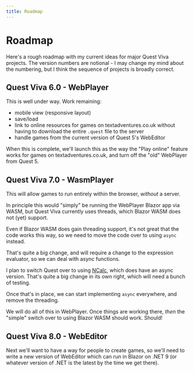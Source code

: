 ```yaml
---
title: Roadmap
---
```


# Roadmap

Here's a rough roadmap with my current ideas for major Quest Viva projects. The version numbers are notional - I may change my mind about the numbering, but I think the sequence of projects is broadly correct.

## Quest Viva 6.0 - WebPlayer

This is well under way. Work remaining:

- mobile view (responsive layout)
- save/load
- link to online resources for games on textadventures.co.uk without having to download the entire `.quest` file to the server
- handle games from the current version of Quest 5's WebEditor

When this is complete, we'll launch this as the way the "Play online" feature works for games on textadventures.co.uk, and turn off the "old" WebPlayer from Quest 5.

## Quest Viva 7.0 - WasmPlayer

This will allow games to run entirely within the browser, _without_ a server.

In principle this would "simply" be running the WebPlayer Blazor app via WASM, but Quest Viva currently uses threads, which Blazor WASM does not (yet) support.

Even if Blazor WASM does gain threading support, it's not great that the code works this way, so we need to move the code over to using `async` instead.

That's quite a big change, and will require a change to the expression evaluator, so we can deal with async functions.

I plan to switch Quest over to using [NCalc](https://github.com/ncalc/ncalc), which does have an async version. That's quite a big change in its own right, which will need a bunch of testing.

Once that's in place, we can start implementing `async` everywhere, and remove the threading.

We will do all of this in WebPlayer. Once things are working there, _then_ the "simple" switch over to using Blazor WASM should work. Should!

## Quest Viva 8.0 - WebEditor

Next we'll want to have a way for people to create games, so we'll need to write a new version of WebEditor which can run in Blazor on .NET 9 (or whatever version of .NET is the latest by the time we get there).
